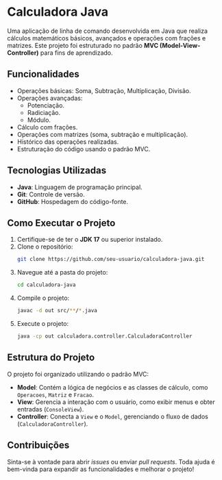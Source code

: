 # Calculadora Java

Uma aplicação de linha de comando desenvolvida em Java que realiza cálculos matemáticos básicos, avançados e operações com frações e matrizes. Este projeto foi estruturado no padrão **MVC (Model-View-Controller)** para fins de aprendizado.

## Funcionalidades

- Operações básicas: Soma, Subtração, Multiplicação, Divisão.
- Operações avançadas:
  - Potenciação.
  - Radiciação.
  - Módulo.
- Cálculo com frações.
- Operações com matrizes (soma, subtração e multiplicação).
- Histórico das operações realizadas.
- Estruturação do código usando o padrão MVC.

## Tecnologias Utilizadas

- **Java**: Linguagem de programação principal.
- **Git**: Controle de versão.
- **GitHub**: Hospedagem do código-fonte.

## Como Executar o Projeto

1. Certifique-se de ter o **JDK 17** ou superior instalado.
2. Clone o repositório:
   ```bash
   git clone https://github.com/seu-usuario/calculadora-java.git
   ```
3. Navegue até a pasta do projeto:
   ```bash
   cd calculadora-java
   ```
4. Compile o projeto:
   ```bash
   javac -d out src/**/*.java
   ```
5. Execute o projeto:
   ```bash
   java -cp out calculadora.controller.CalculadoraController
   ```

## Estrutura do Projeto

O projeto foi organizado utilizando o padrão MVC:

- **Model**: Contém a lógica de negócios e as classes de cálculo, como `Operacoes`, `Matriz` e `Fracao`.
- **View**: Gerencia a interação com o usuário, como exibir menus e obter entradas (`ConsoleView`).
- **Controller**: Conecta a `View` e o `Model`, gerenciando o fluxo de dados (`CalculadoraController`).

## Contribuições

Sinta-se à vontade para abrir *issues* ou enviar *pull requests*. Toda ajuda é bem-vinda para expandir as funcionalidades e melhorar o projeto!
